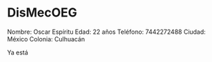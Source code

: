 ﻿# DisMecOEG

Nombre: Oscar Espíritu 
Edad: 22 años
Teléfono: 7442272488
Ciudad: México
Colonia: Culhuacán

Ya está
